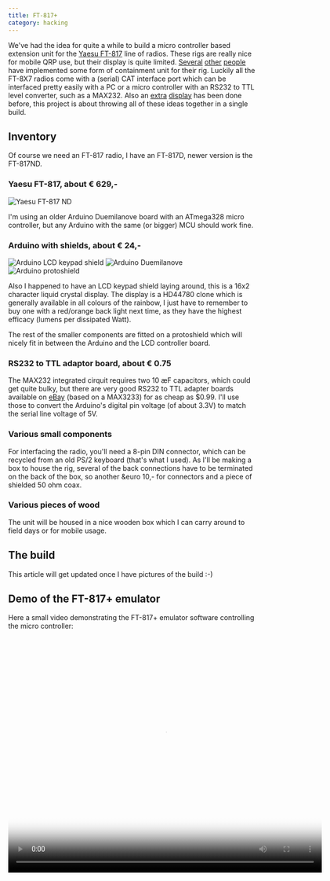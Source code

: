 ```yaml
---
title: FT-817+
category: hacking
---
```

We've had the idea for quite a while to build a micro controller based
extension unit for the [Yaesu FT-817](http://ow.ly/n0SOO) line of radios. These
rigs are really nice for mobile QRP use, but their display is quite limited.
[Several](https://sites.google.com/site/g0ftdradio/home/ft817-buddy-box)
[other](https://wiki.bitlair.nl/Pages/Projects/FT-817_Buddy)
[people](http://www.youtube.com/watch?v=txned0p69q4) have implemented some form
of containment unit for their rig.
Luckily all the FT-8X7 radios come with a (serial) CAT interface port which can
be interfaced pretty easily with a PC or a micro controller with an RS232 to
TTL level converter, such as a MAX232. Also an
[extra](http://www.qsl.net/zl1vk/YaesuFT-817Display.pdf)
[display](http://8ch9azbsfifz.github.io/arduino_ft817/) has been done before,
this project is about throwing all of these ideas together in a single build.

## Inventory

Of course we need an FT-817 radio, I have an FT-817D, newer version is the
FT-817ND.

### Yaesu FT-817, about &euro; 629,-

![Yaesu FT-817 ND](/images/post/ft817nd.png)

I'm using an older Arduino Duemilanove board with an ATmega328 micro
controller, but any Arduino with the same (or bigger) MCU should work fine.

### Arduino with shields, about &euro; 24,-

![Arduino LCD keypad shield](/images/post/ArduinoLCDKeypad.jpg)
![Arduino Duemilanove](/images/post/ArduinoDuemilanove.jpg) ![Arduino protoshield](/images/post/ArduinoProto.jpg)

Also I happened to have an LCD keypad shield laying around, this is a 16x2
character liquid crystal display. The display is a HD44780 clone which is
generally available in all colours of the rainbow, I just have to remember to
buy one with a red/orange back light next time, as they have the highest
efficacy (lumens per dissipated Watt).

The rest of the smaller components are fitted on a protoshield which will
nicely fit in between the Arduino and the LCD controller board.

### RS232 to TTL adaptor board, about &euro; 0.75

The MAX232 integrated cirquit requires two 10 &#230;F capacitors, which could
get quite bulky, but there are very good RS232 to TTL adapter boards available
on [eBay](http://www.ebay.com/sch/i.html?_odkw=RS232+to+TTL+Module) (based on a
MAX3233) for as cheap as $0.99. I'll use those to convert the Arduino's digital
pin voltage (of about 3.3V) to match the serial line voltage of 5V.

### Various small components

For interfacing the radio, you'll need a 8-pin DIN connector, which can be
recycled from an old PS/2 keyboard (that's what I used). As I'll be making a
box to house the rig, several of the back connections have to be terminated on
the back of the box, so another &euro 10,- for connectors and a piece of
shielded 50 ohm coax.

### Various pieces of wood

The unit will be housed in a nice wooden box which I can carry around to field
days or for mobile usage.

## The build

This article will get updated once I have pictures of the build :-)

## Demo of the FT-817+ emulator

Here a small video demonstrating the FT-817+ emulator software controlling the
micro controller:

<video src="/videos/ft-817-plus-demo.webm"
poster="/videos/ft-817-plus-demo.jpg" controls width="640" height="480">
Meh, no HTML5 video
</video>
